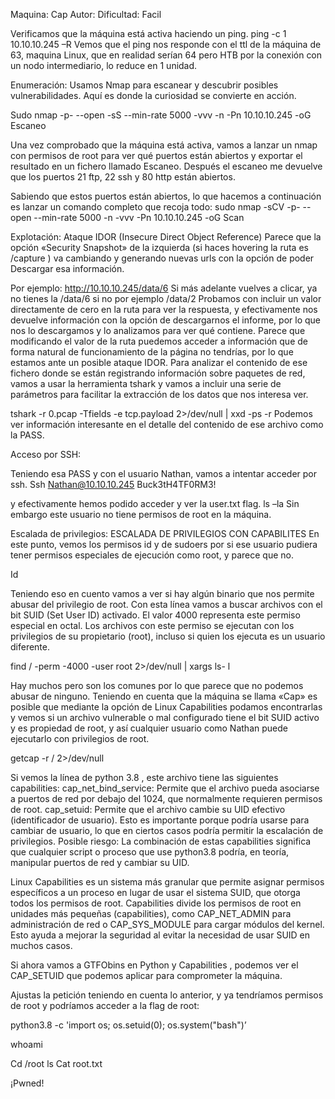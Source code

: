 Maquina: Cap
Autor: 
Dificultad: Facil

Verificamos que la máquina está activa haciendo un ping.
ping -c 1 10.10.10.245 –R
Vemos que el ping nos responde con el ttl de la máquina de 63, maquina Linux, que en realidad serían 64 pero HTB por la conexión con un nodo intermediario, lo reduce en 1 unidad.

Enumeración: Usamos Nmap para escanear y descubrir posibles vulnerabilidades. Aquí es donde la curiosidad se convierte en acción.

Sudo nmap -p- --open -sS --min-rate 5000 -vvv -n -Pn 10.10.10.245 -oG Escaneo

Una vez comprobado que la máquina está activa, vamos a lanzar un nmap con permisos de root para ver qué puertos están abiertos y exportar el resultado en un fichero llamado Escaneo.
Después el escaneo me devuelve que los puertos 21 ftp, 22 ssh y 80 http están abiertos.

Sabiendo que estos puertos están abiertos, lo que hacemos a continuación es lanzar un comando completo que recoja todo:
sudo nmap -sCV -p- --open --min-rate 5000 -n -vvv -Pn 10.10.10.245 -oG Scan 

Explotación:
Ataque IDOR (Insecure Direct Object Reference)
Parece que la opción «Security Snapshot» de la izquierda 
(si haces hovering la ruta es /capture ) va cambiando y 
generando nuevas urls con la opción de poder Descargar esa información.

Por ejemplo: http://10.10.10.245/data/6
Si más adelante vuelves a clicar, ya no tienes la /data/6 si no por ejemplo /data/2
Probamos con incluir un valor directamente de cero en la ruta para ver la respuesta, y efectivamente nos devuelve información con la opción de descargarnos el informe, por lo que nos lo descargamos y lo analizamos para ver qué contiene.
Parece que modificando el valor de la ruta puedemos acceder a información que de forma natural de funcionamiento de la página no tendrías, por lo que estamos ante un posible ataque IDOR.
Para analizar el contenido de ese fichero donde se están registrando información sobre paquetes de red, vamos a usar la herramienta tshark y vamos a incluir una serie de parámetros para facilitar la extracción de los datos que nos interesa ver.

tshark -r 0.pcap -Tfields -e tcp.payload 2>/dev/null | xxd -ps -r 
Podemos ver información interesante en el detalle del contenido de ese archivo como la PASS.

Acceso por SSH:

Teniendo esa PASS y con el usuario Nathan, vamos a intentar acceder por ssh.
Ssh Nathan@10.10.10.245
Buck3tH4TF0RM3!

y efectivamente hemos podido acceder y ver la user.txt flag.
ls –la
Sin embargo este usuario no tiene permisos de root en la máquina.

Escalada de privilegios: 
ESCALADA DE PRIVILEGIOS CON CAPABILITES
En este punto, vemos los permisos id y de sudoers por si ese usuario pudiera tener permisos especiales de ejecución como root, y parece que no.

Id

Teniendo eso en cuento vamos a ver si hay algún binario que nos permite abusar del privilegio de root.
Con esta línea vamos a buscar archivos con el bit SUID (Set User ID) activado. El valor 4000 representa este permiso especial en octal. Los archivos con este permiso se ejecutan con los privilegios de su propietario (root), incluso si quien los ejecuta es un usuario diferente.

find / -perm -4000 -user root 2>/dev/null | xargs ls- l

Hay muchos pero son los comunes por lo que parece que no podemos abusar de ninguno.
Teniendo en cuenta que la máquina se llama «Cap» es posible que mediante la opción de Linux Capabilities podamos encontrarlas y vemos si un archivo vulnerable o mal configurado tiene el bit SUID activo y es propiedad de root, y así cualquier usuario como Nathan puede ejecutarlo con privilegios de root.

getcap -r / 2>/dev/null

Si vemos la línea de python 3.8 , este archivo tiene las siguientes capabilities:
cap_net_bind_service: Permite que el archivo pueda asociarse a puertos de red por debajo del 1024, que normalmente requieren permisos de root.
cap_setuid: Permite que el archivo cambie su UID efectivo (identificador de usuario). Esto es importante porque podría usarse para cambiar de usuario, lo que en ciertos casos podría permitir la escalación de privilegios.
Posible riesgo: La combinación de estas capabilities significa que cualquier script o proceso que use python3.8 podría, en teoría, manipular puertos de red y cambiar su UID.

Linux Capabilities es un sistema más granular que permite asignar permisos específicos a un proceso en lugar de usar el sistema SUID, que otorga todos los permisos de root. Capabilities divide los permisos de root en unidades más pequeñas (capabilities), como CAP_NET_ADMIN para administración de red o CAP_SYS_MODULE para cargar módulos del kernel. Esto ayuda a mejorar la seguridad al evitar la necesidad de usar SUID en muchos casos.

Si ahora vamos a GTFObins en Python y Capabilities , podemos ver el CAP_SETUID que podemos aplicar para comprometer la máquina.

Ajustas la petición teniendo en cuenta lo anterior, y ya tendríamos permisos de root y podríamos acceder a la flag de root:

python3.8 -c 'import os; os.setuid(0); os.system("bash")’

whoami

Cd /root
ls
Cat root.txt

¡Pwned!













